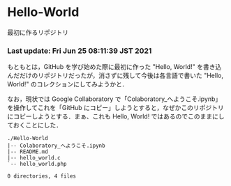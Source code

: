 # Hello-World
最初に作るリポジトリ

### Last update: Fri Jun 25 08:11:39 JST 2021

もともとは，GitHub を学び始めた際に最初に作った "Hello, World!" を書き込んだだけのリポジトリだったが，消さずに残して今後は各言語で書いた "Hello, World!" のコレクションにしてみようかと．

なお，現状では Google Collaboratory で「Colaboratory_へようこそ.ipynb」を操作してこれを「GitHub にコピー」しようとすると，なぜかこのリポジトリにコピーしようとする．まぁ、これも Hello, World! ではあるのでこのままにしておくことにした．

    ./Hello-World
    |-- Colaboratory_へようこそ.ipynb
    |-- README.md
    |-- hello_world.c
    `-- hello_world.php

    0 directories, 4 files


